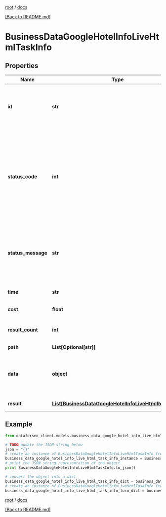 [root](./../ "root") / [docs](./ "docs")

[[Back to README.md]](./../README.md "[Back to README.md]")

# BusinessDataGoogleHotelInfoLiveHtmlTaskInfo

## Properties

Name | Type | Description | Notes
------------ | ------------- | ------------- | -------------
**id** | **str** | task identifier unique task identifier in our system in the UUID format | [optional]
**status_code** | **int** | status code of the task generated by DataForSEO, can be within the following range: 10000-60000 you can find the full list of the response codes here | [optional]
**status_message** | **str** | informational message of the task you can find the full list of general informational messages here | [optional]
**time** | **str** | execution time, seconds | [optional]
**cost** | **float** | total tasks cost, USD | [optional]
**result_count** | **int** | number of elements in the result array | [optional]
**path** | **List[Optional[str]]** | URL path | [optional]
**data** | **object** | contains the same parameters that you specified in the POST request | [optional]
**result** | [**List[BusinessDataGoogleHotelInfoLiveHtmlResultInfo]**](BusinessDataGoogleHotelInfoLiveHtmlResultInfo.md) | array of results | [optional]

## Example

```python
from dataforseo_client.models.business_data_google_hotel_info_live_html_task_info import BusinessDataGoogleHotelInfoLiveHtmlTaskInfo

# TODO update the JSON string below
json = "{}"
# create an instance of BusinessDataGoogleHotelInfoLiveHtmlTaskInfo from a JSON string
business_data_google_hotel_info_live_html_task_info_instance = BusinessDataGoogleHotelInfoLiveHtmlTaskInfo.from_json(json)
# print the JSON string representation of the object
print BusinessDataGoogleHotelInfoLiveHtmlTaskInfo.to_json()

# convert the object into a dict
business_data_google_hotel_info_live_html_task_info_dict = business_data_google_hotel_info_live_html_task_info_instance.to_dict()
# create an instance of BusinessDataGoogleHotelInfoLiveHtmlTaskInfo from a dict
business_data_google_hotel_info_live_html_task_info_form_dict = business_data_google_hotel_info_live_html_task_info.from_dict(business_data_google_hotel_info_live_html_task_info_dict)
```

  

[root](./../ "root") / [docs](./ "docs")

[[Back to README.md]](./../README.md "[Back to README.md]")